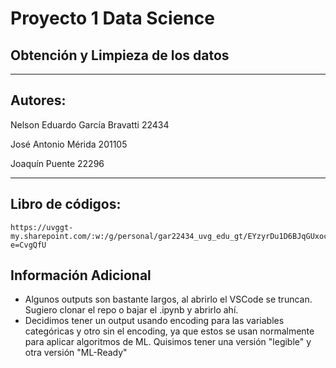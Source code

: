 # Proyecto 1 Data Science
## Obtención y Limpieza de los datos

---

## Autores: 

Nelson Eduardo García Bravatti 22434 

José Antonio Mérida 201105 

Joaquín Puente 22296 

---

## Libro de códigos:

```
https://uvggt-my.sharepoint.com/:w:/g/personal/gar22434_uvg_edu_gt/EYzyrDu1D6BJqGUxocIMKwwBlu3fWYqqvcYuJP3hhX7tUg?e=CvgQfU
```

## Información Adicional

- Algunos outputs son bastante largos, al abrirlo el VSCode se truncan. Sugiero clonar el repo o bajar el .ipynb y abrirlo ahí.
- Decidimos tener un output usando encoding para las variables categóricas y otro sin el encoding, ya que estos se usan normalmente para aplicar algoritmos de ML. Quisimos tener una versión "legible" y otra versión "ML-Ready"